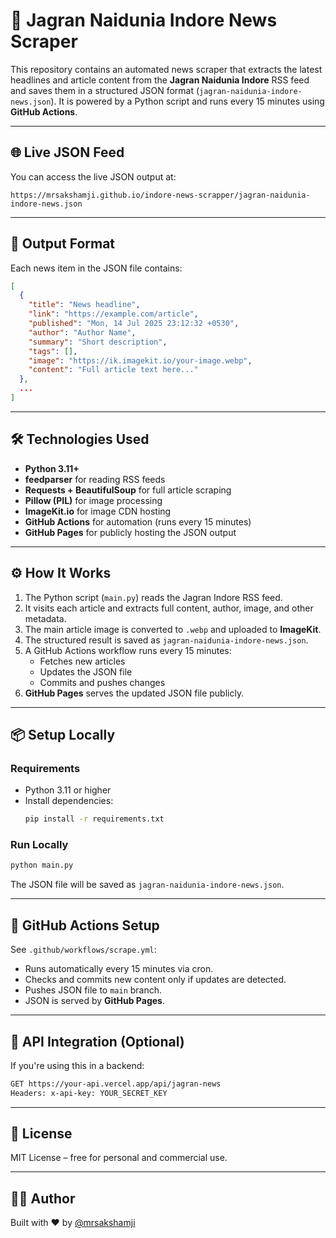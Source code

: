 # 📰 Jagran Naidunia Indore News Scraper

This repository contains an automated news scraper that extracts the latest headlines and article content from the **Jagran Naidunia Indore** RSS feed and saves them in a structured JSON format (`jagran-naidunia-indore-news.json`). It is powered by a Python script and runs every 15 minutes using **GitHub Actions**.

---

## 🌐 Live JSON Feed

You can access the live JSON output at:

```
https://mrsakshamji.github.io/indore-news-scrapper/jagran-naidunia-indore-news.json
```

---

## 📁 Output Format

Each news item in the JSON file contains:

```json
[
  {
    "title": "News headline",
    "link": "https://example.com/article",
    "published": "Mon, 14 Jul 2025 23:12:32 +0530",
    "author": "Author Name",
    "summary": "Short description",
    "tags": [],
    "image": "https://ik.imagekit.io/your-image.webp",
    "content": "Full article text here..."
  },
  ...
]
```

---

## 🛠️ Technologies Used

- **Python 3.11+**
- **feedparser** for reading RSS feeds
- **Requests + BeautifulSoup** for full article scraping
- **Pillow (PIL)** for image processing
- **ImageKit.io** for image CDN hosting
- **GitHub Actions** for automation (runs every 15 minutes)
- **GitHub Pages** for publicly hosting the JSON output

---

## ⚙️ How It Works

1. The Python script (`main.py`) reads the Jagran Indore RSS feed.
2. It visits each article and extracts full content, author, image, and other metadata.
3. The main article image is converted to `.webp` and uploaded to **ImageKit**.
4. The structured result is saved as `jagran-naidunia-indore-news.json`.
5. A GitHub Actions workflow runs every 15 minutes:
   - Fetches new articles
   - Updates the JSON file
   - Commits and pushes changes
6. **GitHub Pages** serves the updated JSON file publicly.

---

## 📦 Setup Locally

### Requirements

- Python 3.11 or higher
- Install dependencies:
  ```bash
  pip install -r requirements.txt
  ```

### Run Locally

```bash
python main.py
```

The JSON file will be saved as `jagran-naidunia-indore-news.json`.

---

## 🤖 GitHub Actions Setup

See `.github/workflows/scrape.yml`:

- Runs automatically every 15 minutes via cron.
- Checks and commits new content only if updates are detected.
- Pushes JSON file to `main` branch.
- JSON is served by **GitHub Pages**.

---

## 🔐 API Integration (Optional)

If you're using this in a backend:

```bash
GET https://your-api.vercel.app/api/jagran-news
Headers: x-api-key: YOUR_SECRET_KEY
```

---

## 📄 License

MIT License – free for personal and commercial use.

---

## 🙋‍♂️ Author

Built with ❤️ by [@mrsakshamji](https://github.com/mrsakshamji)
